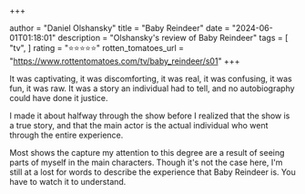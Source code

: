 +++

author = "Daniel Olshansky"
title = "Baby Reindeer"
date = "2024-06-01T01:18:01"
description = "Olshansky's review of Baby Reindeer"
tags = [
    "tv",
]
rating = "⭐⭐⭐⭐⭐"
rotten_tomatoes_url = "https://www.rottentomatoes.com/tv/baby_reindeer/s01"
+++

It was captivating, it was discomforting, it was real, it was confusing, it was
fun, it was raw. It was a story an individual had to tell, and no autobiography
could have done it justice.

I made it about halfway through the show before I realized that the show is a
true story, and that the main actor is the actual individual who went through
the entire experience.

Most shows the capture my attention to this degree are a result of seeing parts
of myself in the main characters. Though it's not the case here, I'm still
at a lost for words to describe the experience that Baby Reindeer is. You have
to watch it to understand.

